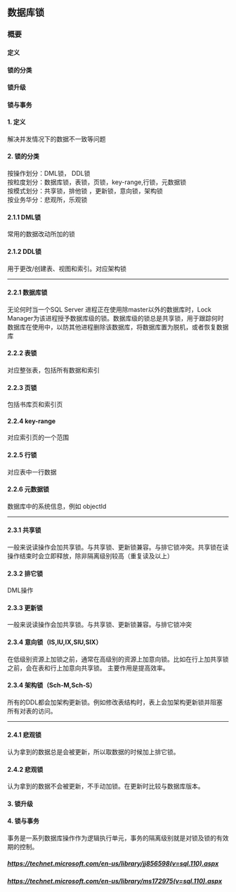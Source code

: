 ## 数据库锁
### 概要
#### 定义
#### 锁的分类
#### 锁升级
#### 锁与事务

#### 1. 定义

解决并发情况下的数据不一致等问题


#### 2. 锁的分类

按操作划分：DML锁， DDL锁  
按粒度划分：数据库锁，表锁，页锁，key-range,行锁，元数据锁  
按模式划分：共享锁，排他锁 ，更新锁，意向锁，架构锁   
按业务华分：悲观所，乐观锁

#### 2.1.1 DML锁  

常用的数据改动所加的锁

#### 2.1.2 DDL锁  

用于更改/创建表、视图和索引。对应架构锁

___


#### 2.2.1 数据库锁

无论何时当一个SQL Server 进程正在使用除master以外的数据库时，Lock Manager为该进程授予数据库级的锁。数据库级的锁总是共享锁，用于跟踪何时数据库在使用中，以防其他进程删除该数据库，将数据库置为脱机，或者恢复数据库

#### 2.2.2 表锁

对应整张表，包括所有数据和索引

#### 2.2.3 页锁

包括书库页和索引页

#### 2.2.4 key-range

对应索引页的一个范围

#### 2.2.5 行锁

对应表中一行数据

#### 2.2.6 元数据锁

数据库中的系统信息，例如 objectId

___

#### 2.3.1 共享锁
一般来说读操作会加共享锁。与共享锁、更新锁兼容。与排它锁冲突。共享锁在读操作结束时会立即释放，除非隔离级别较高（重复读及以上）

#### 2.3.2 排它锁
DML操作

#### 2.3.3 更新锁
一般来说读操作会加共享锁。与共享锁、更新锁兼容。与排它锁冲突

#### 2.3.4 意向锁（IS,IU,IX,SIU,SIX）
在低级别资源上加锁之前，通常在高级别的资源上加意向锁。比如在行上加共享锁之前，会在表和行上加意向共享锁。
主要作用是提高效率。

#### 2.3.4 架构锁（Sch-M,Sch-S）

所有的DDL都会加架构更新锁。例如修改表结构时，表上会加架构更新锁并阻塞所有对表的访问。

___


#### 2.4.1 悲观锁

认为拿到的数据总是会被更新，所以取数据的时候加上排它锁。

#### 2.4.2 悲观锁

认为拿到的数据不会被更新，不手动加锁。在更新时比较与数据库版本。

#### 3. 锁升级

#### 4. 锁与事务

事务是一系列数据库操作作为逻辑执行单元，事务的隔离级别就是对锁及锁的有效期的控制。



##### https://technet.microsoft.com/en-us/library/jj856598(v=sql.110).aspx

##### https://technet.microsoft.com/en-us/library/ms172975(v=sql.110).aspx
